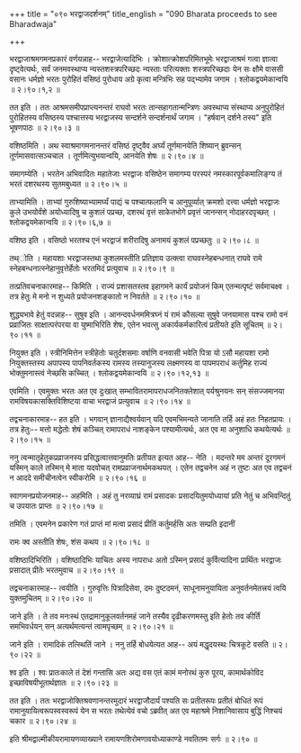 +++
title = "०९० भरद्वाजदर्शनम्"
title_english = "090 Bharata proceeds to see Bharadwaja"

+++


भरद्वाजाश्रमगमनप्रकारं वर्णयन्नाह-- भरद्वाजेत्यादिभिः ।
क्रोशात्क्रोशपरिमितभूमेः भरद्वाजाश्रमं गत्वा ज्ञात्वा दृष्ट्वेत्यर्थः,
सर्वं जनमवस्थाप्य न्यस्तशस्त्रपरिच्छदः न्यस्ताः परित्यक्ताः
शस्त्रपरिच्छदाः येन सः क्षौमे वाससी वसानः धर्मज्ञो भरतः पुरोहितं वसिष्ठं
पुरोधाय अग्रे कृत्वा मन्त्रिभिः सह पद्भ्यामेव जगाम । श्लोकद्वयमेकान्वयि
 ॥  २।९०।१,२  ॥   

  

तत इति । ततः आश्रमसमीपप्राप्त्यनन्तरं राघवो भरतः तान्सहागतान्मन्त्रिणः
अवस्थाप्य संस्थाप्य अनुपुरोहितं पुरोहितस्य वसिष्ठस्य पश्चात्तस्य
भरद्वाजस्य सन्दर्शने सन्दर्शनार्थं जगाम । "हर्षवान् दर्शने तस्य" इति
भूषणपाठः  ॥  २।९०।३  ॥   

  

वशिष्ठमिति । अथ स्वाश्रमागमनानन्तरं वसिष्ठं दृष्ट्वैव अर्घ्यं
तूर्णमानयेति शिष्यान् ब्रुवन्सन् तूर्णमासवात्सञ्चचाल ।
तूर्णमित्युभयान्वयि, आनयेति शेषः  ॥  २।९०।४  ॥   

  

समागम्येति । भरतेन अभिवादितः महातेजाः भरद्वाजः वसिष्ठेन समागम्य परस्परं
नमस्कारपूर्वकमालिङ्ग्य तं भरतं दशरथस्य सुतमबुध्यत  ॥  २।९०।५  ॥   

  

ताभ्यामिति । ताभ्यां गुरुशिष्याभ्यामर्घ्यं पाद्यं च पश्चात्फलानि च
आनुपूर्व्यात् क्रमशो दत्त्वा धर्मज्ञो भरद्वाजः कुले उभयोर्वंशे
अयोध्यादिषु च कुशलं पप्रच्छ, दशरथं वृत्तं साकेतभोगे प्रवृत्तं जानन्सन्
नोदाहरदपृच्छत् । श्लोकद्वयमेकान्वयि  ॥  २।९०।६,७  ॥   

  

वशिष्ठ इति । वसिष्ठो भरतश्च एनं भरद्वाजं शरीरादिषु अनामयं कुशलं
पप्रच्छतुः  ॥  २।९०।८  ॥   

  

तथ्ोति । महायशाः भरद्वाजस्तथा कुशलमस्तीति प्रतिज्ञाय उत्क्त्वा
राघवस्नेहबन्धनात् राघवे रामे स्नेहबन्धनात्स्नेहानुवृत्तेर्हेतोः भरतमिदं
प्रत्युवाच  ॥  २।९०।९  ॥   

  

तत्प्रतिवचनाकारमाह-- किमिति । राज्यं प्रशासतस्तव इहागमने कार्यं प्रयोजनं
किम् एतन्मत्पृष्टं सर्वमाचक्ष्व । तत्र हेतुः मे मनो न शुध्यते
प्रयोजनशङ्कातो न निवर्तते  ॥  २।९०।१०  ॥   

  

शुद्ध्यभावे हेतुं वदन्नाह-- सुषुव इति । आनन्दवर्धनममित्रघ्नं यं रामं
कौसल्या सुषुवे जनयामास यश्च रामो वनं प्रव्राजितः साक्षात्परंपरया वा
युष्माभिरिति शेषः, एतेन भवत्सु अकार्यकर्मकारित्वं प्रतीयते इति सूचितम्
 ॥  २।९०।११  ॥   

  

नियुक्त इति । स्त्रीनिमित्तेन स्त्रीहेतोः चतुर्दशसमाः वर्षाणि वनवासी
भवेति पित्रा यो ऽसौ महायशा रामो नियुक्तस्तस्य अपापस्य पापनिवर्तकस्य
रामस्य तस्यानुजस्य लक्ष्मणस्य वा पापमपराधं कर्तुमिह राज्यं
भोक्तुमनास्त्वं नेच्छसि कच्चित् । श्लोकद्वयमेकान्वयि  ॥  २।९०।१२,१३  ॥   

  

एवमिति । एवमुक्तः भरतः अत एव दुःखात् सम्भावितरामापराधजनितक्लेशात्
पर्यश्रुनयनः सन् संसज्जमानया रामविषयकासक्तिविशिष्टया वाचा भरद्वाजं
प्रत्युवाच  ॥  २।९०।१४  ॥   

  

तद्वचनाकारमाह-- हत इति । भगवान् ज्ञानाद्यैश्वर्यवान् यदि एवमभिमन्यते
जानाति तर्हि अहं हतः निहतप्रायः । तत्र हेतुः-- मत्तो मद्धेतोः शेषं
कञ्चित् रामापराधं नाशङ्केन पश्यामीत्यर्थः, अत एव मा अनुशाधि कथयेत्यर्थः
 ॥  २।९०।१५  ॥   

  

ननु त्वन्मातृहेतुकप्रव्राजनस्य प्रसिद्धत्वात्तवानुमतिः प्रतीयत इत्यत
आह-- नेति । मदन्तरे मम अन्तरं दूरगमनं यस्मिन् काले तस्मिन् मे माता
यदवोचत् रामप्रव्राजनार्थमकथयत् । एतेन तद्वचनेन अहं न तुष्टः अत एव
तद्वचनं न आददे समीचीनत्वेन स्वीकरोमि  ॥  २।९०।१६  ॥   

  

स्वागमनप्रयोजनमाह-- अहमिति । अहं तु नरव्याघ्रं रामं प्रसादकः
प्रसादयितुमयोध्यायां प्रति नेतुं च अभिवन्दितुं च उपयातः प्राप्तः  ॥ 
२।९०।१७  ॥   

  

तमिति । एवमनेन प्रकारेण गतं प्राप्तं मां मत्वा प्रसादं प्रीतिं
कर्तुमर्हसि अतः सम्प्रति इदानीं  

रामः क्व अस्तीति शेषः, शंस कथय  ॥  २।९०।१८  ॥   

  

वशिष्ठादिभिरिति । वशिष्ठादिभिः याचितः अस्य नापराधः अतो ऽस्मिन् प्रसादं
कुर्वित्यादिना प्रार्थितः भरद्वाजः प्रसादात् प्रीतेः भरतमुवाच  ॥  २।९०।१९
 ॥   

  

तद्वचनाकारमाह-- त्वयीति । गुरुवृत्तिः पित्रादिसेवा, दमः दुष्टदमनं,
साधूनामनुयायिता अनुवर्तनमेतत्त्रयं त्वयि युक्तमुचितम्  ॥  २।९०।२०  ॥   

  

जाने इति । ते तव मनःस्थं एतद्रामानुकूलवर्तनमहं जाने तस्यैव दृढीकरणमस्तु
इति हेतोः तव कीर्तिं समभिवर्धयन् सन् अत्यर्थमत्यन्तं त्वामपृच्छम्  ॥ 
२।९०।२१  ॥   

  

जाने इति । रामादिकं तत्स्थितिं जाने । ननु तर्हि बोधयेत्यत आह-- अयं
मद्धृदयस्थः चित्रकूटे वसति  ॥  २।९०।२२  ॥   

  

श्व इति । श्वः प्रातःकाले तं देशं गन्तासि अतः अद्य वस एतं कामं मनोरथं
कुरु पूरय, कामार्थकोविद इच्छाविषयीभूतार्थज्ञातः  ॥  २।९०।२३  ॥   

  

तत इति । ततः भरद्वाजोक्तिश्रवणानन्तरमुदारं भरद्वाजौदार्यं पश्यति सः
प्रतीतरूपः प्रतीतं बोधितं रूपं रामानुयायित्वरूपस्वस्वरूपं येन स भरतः
तथेत्येवं वचो ऽब्रवीत् अत एव महाश्रमे निशानिवासाय बुद्धिं निश्चयं चकार
 ॥  २।९०।२४  ॥   

  

इति श्रीमद्वाल्मीकीयरामायणव्याख्याने रामायणशिरोमणावयोध्याकाण्डे नवतितमः
सर्गः  ॥  २।९०  ॥   

  

  


